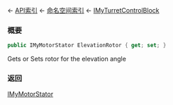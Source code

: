 ← [API索引](Api-Index) ← [命名空间索引](Namespace-Index) ← [IMyTurretControlBlock](SpaceEngineers.Game.ModAPI.Ingame.IMyTurretControlBlock)

### 概要

```csharp
public IMyMotorStator ElevationRotor { get; set; }
```

Gets or Sets rotor for the elevation angle

### 返回

[IMyMotorStator](Sandbox.ModAPI.Ingame.IMyMotorStator)

